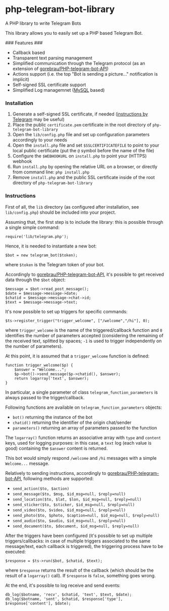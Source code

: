 # php-telegram-bot-library
A PHP library to write Telegram Bots

This library allows you to easily set up a PHP based Telegram Bot.

### Features ###
 * Callback based
 * Transparent text parsing management
 * Simplified communication through the Telegram protocol (as an extension of [gorebrau/PHP-telegram-bot-API](https://github.com/gorebrau/PHP-telegram-bot-API))
 * Actions support (i.e. the top "Bot is sending a picture..." notification is implicit)
 * Self-signed SSL certificate support
 * Simplified Log managemnet ([MySQL](http://www.mysql.com) based)

### Installation ###
 1. Generate a self-signed SSL certificate, if needed ([instructions by Telegram](https://core.telegram.org/bots/self-signed) may be useful)
 2. Place the public `certificate.pem` certificate in the root directory of `php-telegram-bot-library`
 3. Open the `lib/config.php` file and set up configuration parameters accordingly to your needs
 4. Open the `install.php` file and set `$SSLCERTIFICATEFILE` to point to your local public certificate (put the `@` symbol before the name of the file)
 5. Configure the `$WEBHOOKURL` on `install.php` to point your (HTTPS) webhook
 6. Run `install.php` by opening the relative URL on a browser, or directly from command line: `php install.php`
 7. Remove `install.php` and the public SSL certificate inside of the root directory of `php-telegram-bot-library`

### Instructions ###
First of all, the `lib` directory (as configured after installation, see `lib/config.php`) should be included into your project.

Assuming that, the first step is to include the library: this is possible through a single simple command:

`require('lib/telegram.php');`

Hence, it is needed to instantiate a new bot:

`$bot = new telegram_bot($token);`

where `$token` is the Telegram token of your bot.

Accordingly to [gorebrau/PHP-telegram-bot-API](https://github.com/gorebrau/PHP-telegram-bot-API), it's possible to get received data through the `$bot` object:

```
$message = $bot->read_post_message();
$date = $message->message->date;
$chatid = $message->message->chat->id;
$text = $message->message->text;
```

It's now possible to set up triggers for specific commands:

`$ts->register_trigger("trigger_welcome", ["/welcome","/hi"], 0);`

where `trigger_welcome` is the name of the triggered/callback function and `0` identifies the number of parameters accepted (considering the remaining of the received text, splitted by spaces; `-1` is used to trigger independently on the number of parameters).

At this point, it is assumed that a `trigger_welcome` function is defined:

```
function trigger_welcome($p) {
	$answer = "Welcome...";
	$p->bot()->send_message($p->chatid(), $answer);
	return logarray('text', $answer);
}
```

In particular, a single parameter of class `telegram_function_parameters` is always passed to the trigger/callback.

Following functions are available on `telegram_function_parameters` objects:
 * `bot()` returning the instance of the bot
 * `chatid()` returning the identifier of the origin chat/sender
 * `parameters()` returning an array of parameters passed to the function

The `logarray()` function returns an associative array with `type` and `content` keys, used for logging purposes:
in this case, a `text` log (each value is good) containing the `$answer` content is returned.

This bot would simply respond `/welcome` and `/hi` messages with a simple `Welcome...` message.

Relatively to sending instructions, accordingly to [gorebrau/PHP-telegram-bot-API](https://github.com/gorebrau/PHP-telegram-bot-API), following methods are supported:
 * `send_action($to, $action)`
 * `send_message($to, $msg, $id_msg=null, $reply=null)`
 * `send_location($to, $lat, $lon, $id_msg=null, $reply=null)`
 * `send_sticker($to, $sticker, $id_msg=null, $reply=null)`
 * `send_video($to, $video, $id_msg=null, $reply=null)`
 * `send_photo($to, $photo, $caption=null, $id_msg=null, $reply=null)`
 * `send_audio($to, $audio, $id_msg=null, $reply=null)`
 * `send_document($to, $document, $id_msg=null, $reply=null)`

After the triggers have been configured (it's possible to set up multiple triggers/callbacks: in case of multiple triggers associated to the same message/text, each callback is triggered), the triggering process have to be executed:

`$response = $ts->run($bot, $chatid, $text);`

where `$response` returns the result of the callback (which should be the result of a `logarray()` call).
If `$response` is `false`, something goes wrong.

At the end, it's possible to log receive and send events:

```
db_log($botname, 'recv', $chatid, 'text', $text, $date);
db_log($botname, 'sent', $chatid, $response['type'], $response['content'], $date);
```

